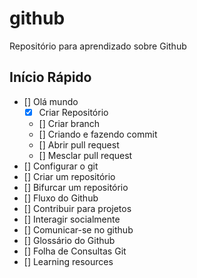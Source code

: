 # github
Repositório para aprendizado sobre Github

## Início Rápido
- [] Olá mundo
  - [x] Criar Repositório
  - [] Criar branch
  - [] Criando e fazendo commit
  - [] Abrir pull request
  - [] Mesclar pull request
- [] Configurar o git
- [] Criar um repositório
- [] Bifurcar um repositório
- [] Fluxo do Github
- [] Contribuir para projetos
- [] Interagir socialmente
- [] Comunicar-se no github
- [] Glossário do Github
- [] Folha de Consultas Git
- [] Learning resources
